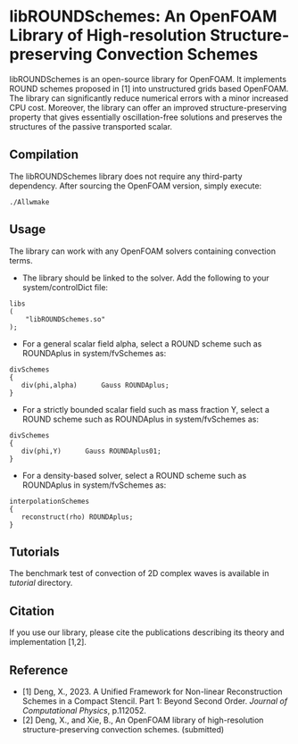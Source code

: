 # libROUNDSchemes: An OpenFOAM Library of High-resolution Structure-preserving Convection Schemes

libROUNDSchemes is an open-source library for OpenFOAM. It implements ROUND schemes proposed in [1] into unstructured grids based OpenFOAM. The library can significantly reduce numerical errors with a minor increased CPU cost. Moreover, the library can offer an improved structure-preserving property that gives essentially oscillation-free solutions and preserves the structures of the passive transported scalar.

## Compilation

The libROUNDSchemes library does not require any third-party dependency.
After sourcing the OpenFOAM version, simply execute:

```
./Allwmake
```
## Usage

The library can work with any OpenFOAM solvers containing convection terms.

* The library should be linked to the solver. Add the following to your system/controlDict file:

```
libs
(
    "libROUNDSchemes.so" 
);
```

* For a general scalar field alpha, select a ROUND scheme such as ROUNDAplus in system/fvSchemes as:

```
divSchemes
{
   div(phi,alpha)      Gauss ROUNDAplus;
}
```

* For a strictly bounded scalar field such as mass fraction Y, select a ROUND scheme such as ROUNDAplus in system/fvSchemes as:

```
divSchemes
{
   div(phi,Y)      Gauss ROUNDAplus01;
}
```

* For a density-based solver, select a ROUND scheme such as ROUNDAplus in system/fvSchemes as:

```
interpolationSchemes
{
   reconstruct(rho) ROUNDAplus;
}
```

## Tutorials
The benchmark test of convection of 2D complex waves is available in _tutorial_ directory.

## Citation

If you use our library, please cite the publications describing its theory and implementation [1,2].

## Reference
- [1] Deng, X., 2023. A Unified Framework for Non-linear Reconstruction Schemes in a Compact Stencil. Part 1: Beyond Second Order. *Journal of Computational Physics*, p.112052.
- [2] Deng, X., and Xie, B., An OpenFOAM library of high-resolution structure-preserving convection schemes. (submitted)  



